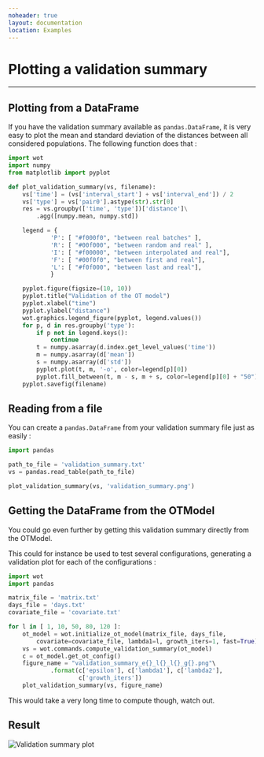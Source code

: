 ```yaml
---
noheader: true
layout: documentation
location: Examples
---
```


# Plotting a validation summary
-------------------------------

## Plotting from a DataFrame ##

If you have the validation summary available as `pandas.DataFrame`,
it is very easy to plot the mean and standard deviation of the distances
between all considered populations. The following function does that :

```python
import wot
import numpy
from matplotlib import pyplot

def plot_validation_summary(vs, filename):
    vs['time'] = (vs['interval_start'] + vs['interval_end']) / 2
    vs['type'] = vs['pair0'].astype(str).str[0]
    res = vs.groupby(['time', 'type'])['distance']\
        .agg([numpy.mean, numpy.std])

    legend = {
            'P': [ "#f000f0", "between real batches" ],
            'R': [ "#00f000", "between random and real" ],
            'I': [ "#f00000", "between interpolated and real"],
            'F': [ "#00f0f0", "between first and real"],
            'L': [ "#f0f000", "between last and real"],
            }

    pyplot.figure(figsize=(10, 10))
    pyplot.title("Validation of the OT model")
    pyplot.xlabel("time")
    pyplot.ylabel("distance")
    wot.graphics.legend_figure(pyplot, legend.values())
    for p, d in res.groupby('type'):
        if p not in legend.keys():
            continue
        t = numpy.asarray(d.index.get_level_values('time'))
        m = numpy.asarray(d['mean'])
        s = numpy.asarray(d['std'])
        pyplot.plot(t, m, '-o', color=legend[p][0])
        pyplot.fill_between(t, m - s, m + s, color=legend[p][0] + "50")
    pyplot.savefig(filename)
```

## Reading from a file ##

You can create a `pandas.DataFrame` from your validation summary file just as easily :

```python
import pandas

path_to_file = 'validation_summary.txt'
vs = pandas.read_table(path_to_file)

plot_validation_summary(vs, 'validation_summary.png')
```

## Getting the DataFrame from the OTModel ##

You could go even further by getting this validation summary directly from the OTModel.

This could for instance be used to test several configurations, generating a validation
plot for each of the configurations :

```python
import wot
import pandas

matrix_file = 'matrix.txt'
days_file = 'days.txt'
covariate_file = 'covariate.txt'

for l in [ 1, 10, 50, 80, 120 ]:
    ot_model = wot.initialize_ot_model(matrix_file, days_file,
        covariate=covariate_file, lambda1=l, growth_iters=1, fast=True)
    vs = wot.commands.compute_validation_summary(ot_model)
    c = ot_model.get_ot_config()
    figure_name = "validation_summary_e{}_l{}_l{}_g{}.png"\
            .format(c['epsilon'], c['lambda1'], c['lambda2'],
                    c['growth_iters'])
    plot_validation_summary(vs, figure_name)
```

This would take a very long time to compute though, watch out.

## Result ##

![Validation summary plot]({{site.baseurl}}/images/validation_summary.png)
